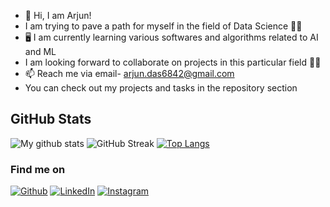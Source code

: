 - 👋 Hi, I am Arjun!
- I am trying to pave a path for myself in the field of Data Science 🧑‍💻
- 🖥️ I am currently learning various softwares and algorithms related to AI and ML
- I am looking forward to collaborate on projects in this particular field 🙋‍♂️
- 📫 Reach me via email- arjun.das6842@gmail.com 
- You can check out my projects and tasks in the repository section 

## GitHub Stats
![My github stats](https://github-readme-stats.vercel.app/api?username=arjundas1&show_icons=true&count_private=true&theme=highcontrast)
![GitHub Streak](http://github-readme-streak-stats.herokuapp.com?user=arjundas1&theme=highcontrast&currStreakLabel=00ffff&fire=orange&sideLabels=00ffff)
[![Top Langs](https://github-readme-stats.vercel.app/api/top-langs/?username=arjundas1&layout=compact&theme=highcontrast)](https://github.com/arjundas1/github-readme-stats)

<h3> Find me on</h3>
<a href="https://github.com/arjundas1" target="_blank"><img alt="Github" src="https://img.shields.io/badge/GitHub-%2312100E.svg?&style=for-the-badge&logo=Github&logoColor=white" /></a>
<a href="https://www.linkedin.com/in/arjun-das-0983561ba/" target="_blank"><img alt="LinkedIn" src="https://img.shields.io/badge/linkedin-%230077B5.svg?&style=for-the-badge&logo=linkedin&logoColor=white" /></a>
<a href="https://instagram.com/arjun_._das" target="_blank"><img alt="Instagram" src="https://img.shields.io/badge/instagram-%FF69B4.svg?&style=for-the-badge&logo=instagram&logoColor=white&color=cd486b" /></a>

<!---
arjundas1/arjundas1 is a ✨ special ✨ repository because its `README.md` (this file) appears on your GitHub profile.
You can click the Preview link to take a look at your changes.
--->
